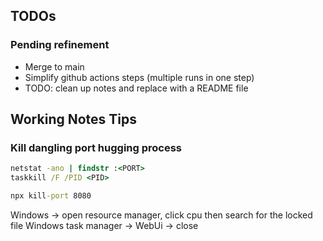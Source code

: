 ﻿## TODOs

### Pending refinement
- Merge to main
- Simplify github actions steps (multiple runs in one step)
- TODO: clean up notes and replace with a README file

## Working Notes Tips

### Kill dangling port hugging process
```cmd
netstat -ano | findstr :<PORT>
taskkill /F /PID <PID>

npx kill-port 8080
```

Windows -> open resource manager, click cpu then search for the locked file
Windows task manager -> WebUi -> close